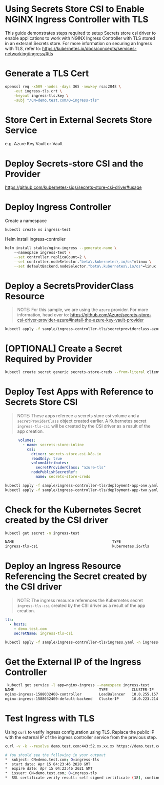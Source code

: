 # Using Secrets Store CSI to Enable NGINX Ingress Controller with TLS
This guide demonstrates steps required to setup Secrets store csi driver to enable applications to work with NGINX Ingress Controller with TLS stored in an exteranl Secrets store. 
For more information on securing an Ingress with TLS, refer to: https://kubernetes.io/docs/concepts/services-networking/ingress/#tls

# Generate a TLS Cert

```bash
openssl req -x509 -nodes -days 365 -newkey rsa:2048 \
    -out ingress-tls.crt \
    -keyout ingress-tls.key \
    -subj "/CN=demo.test.com/O=ingress-tls"
```

# Store Cert in External Secrets Store Service
e.g. Azure Key Vault or Vault

# Deploy Secrets-store CSI and the Provider
https://github.com/kubernetes-sigs/secrets-store-csi-driver#usage

# Deploy Ingress Controller

Create a namespace

```bash
kubectl create ns ingress-test
```

Helm install ingress-controller

```bash
helm install stable/nginx-ingress --generate-name \                               
    --namespace ingress-test \
    --set controller.replicaCount=2 \
    --set controller.nodeSelector."beta\.kubernetes\.io/os"=linux \
    --set defaultBackend.nodeSelector."beta\.kubernetes\.io/os"=linux
```

# Deploy a SecretsProviderClass Resource
> NOTE: For this sample, we are using the `azure` provider. For more information, head over to: https://github.com/Azure/secrets-store-csi-driver-provider-azure#install-the-azure-key-vault-provider

```bash
kubectl apply -f sample/ingress-controller-tls/secretproviderclass-azure-tls.yaml -n ingress-test
```

# [OPTIONAL] Create a Secret Required by Provider

```bash
kubectl create secret generic secrets-store-creds --from-literal clientid=xxxx --from-literal clientsecret=xxxx -n ingress-test 
```

# Deploy Test Apps with Reference to Secrets Store CSI

> NOTE: These apps referece a secrets store csi volume and a `secretProviderClass` object created earlier. A Kubernetes secret `ingress-tls-csi` will be created by the CSI driver as a result of the app creation.

```yaml
      volumes:
        - name: secrets-store-inline
          csi:
            driver: secrets-store.csi.k8s.io
            readOnly: true
            volumeAttributes:
              secretProviderClass: "azure-tls"
            nodePublishSecretRef:
              name: secrets-store-creds
```

```bash
kubectl apply -f sample/ingress-controller-tls/deployment-app-one.yaml -n ingress-test
kubectl apply -f sample/ingress-controller-tls/deployment-app-two.yaml -n ingress-test

```

# Check for the Kubernetes Secret created by the CSI driver
```bash
kubectl get secret -n ingress-test

NAME                                             TYPE                                  DATA   AGE
ingress-tls-csi                                  kubernetes.io/tls                     2      1m34s
```

# Deploy an Ingress Resource Referencing the Secret created by the CSI driver

> NOTE: The ingress resource references the Kubernetes secret `ingress-tls-csi` created by the CSI driver as a result of the app creation.

```yaml
tls:
  - hosts:
    - demo.test.com
    secretName: ingress-tls-csi
```

```bash
kubectl apply -f sample/ingress-controller-tls/ingress.yaml -n ingress-test
```

# Get the External IP of the Ingress Controller

```bash
 kubectl get service -l app=nginx-ingress --namespace ingress-test                 ⎈ ritak8s116
NAME                                       TYPE           CLUSTER-IP     EXTERNAL-IP      PORT(S)                      AGE
nginx-ingress-1588032400-controller        LoadBalancer   10.0.255.157   52.xx.xx.xx   80:31293/TCP,443:31265/TCP   19m
nginx-ingress-1588032400-default-backend   ClusterIP      10.0.223.214   <none>           80/TCP                       19m
```

# Test Ingress with TLS
Using `curl` to verify ingress configuration using TLS. 
Replace the public IP with the external IP of the ingress controller service from the previous step.  

```bash
curl -v -k --resolve demo.test.com:443:52.xx.xx.xx https://demo.test.com

# You should see the following in your outpout
*  subject: CN=demo.test.com; O=ingress-tls
*  start date: Apr 15 04:23:46 2020 GMT
*  expire date: Apr 15 04:23:46 2021 GMT
*  issuer: CN=demo.test.com; O=ingress-tls
*  SSL certificate verify result: self signed certificate (18), continuing anyway.
```
